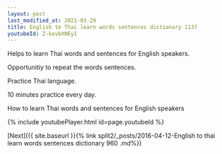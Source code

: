 ```yaml
---
layout: post
last_modified_at: 2021-03-29
title: English to Thai learn words sentences dictionary 1137 
youtubeId: Z-kovbXNEyI
---
```

 
 
Helps to learn Thai words and sentences for English speakers.

Opportunitiy to repeat the words sentences. 

Practice Thai language. 
 
10 minutes practice every day. 
 
How to learn Thai words and sentences for English speakers 
 
{% include youtubePlayer.html id=page.youtubeId %}
 
 
[Next]({{ site.baseurl }}{% link  split2/_posts/2016-04-12-English to thai learn words sentences dictionary 960 .md%})
 

